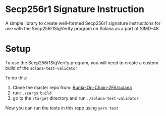 # Secp256r1 Signature Instruction
A simple library to create well-formed Secp256r1 signature instructions for use with the Secp256r1SigVerify program on Solana as a part of SIMD-48.

# Setup
To use the Secp256r1SigVerify program, you will need to create a custom build of the `solana-test-validator`

To do this:

1. Clone the master repo from: [Bunkr-On-Chain-2FA/solana](https://github.com/Bunkr-On-Chain-2FA/solana)
2. run: `./cargo build`
3. go to the `/target` directory and run `./solana-test-validator`

Now you can run the tests in this repo using `yarn test`
